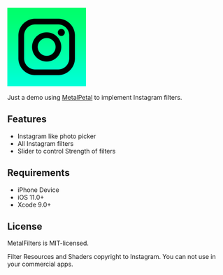 ![App Logo](Assets/MetalFiltersAppLogo.png)

Just a demo using [MetalPetal](https://github.com/MetalPetal/MetalPetal) to implement Instagram filters.

## Features

* Instagram like photo picker
* All Instagram filters
* Slider to control Strength of filters

## Requirements

* iPhone Device
* iOS 11.0+
* Xcode 9.0+

## License

MetalFilters is MIT-licensed. 

Filter Resources and Shaders copyright to Instagram. You can not use in your commercial apps.